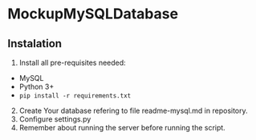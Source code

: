 # MockupMySQLDatabase

## Instalation
1. Install all pre-requisites needed:
  - MySQL
  - Python 3+
  - ```pip install -r requirements.txt```

2. Create Your database refering to file readme-mysql.md in repository.
3. Configure settings.py
4. Remember about running the server before running the script.
